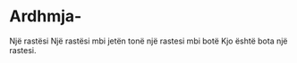# Ardhmja-
Një rastësi 
Një rastësi mbi jetën tonë një rastesi mbi botë 
Kjo është bota një rastesi.
